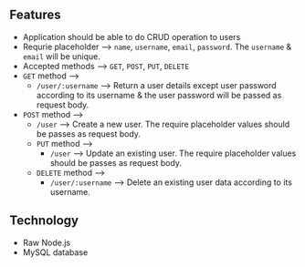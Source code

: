 ## Features

-   Application should be able to do CRUD operation to users
-   Requrie placeholder --> `name`, `username`, `email`, `password`. The `username` & `email` will be unique.
-   Accepted methods --> `GET`, `POST`, `PUT`, `DELETE`
-   `GET` method -->
    -   `/user/:username` --> Return a user details except user password according to its username & the user password will be passed as request body.
-   `POST` method -->
    -   `/user` --> Create a new user. The require placeholder values should be passes as request body.
    -   `PUT` method -->
        -   `/user` --> Update an existing user. The require placeholder values should be passes as request body.
    -   `DELETE` method -->
        -   `/user/:username` --> Delete an existing user data according to its username.

## Technology

-   Raw Node.js
-   MySQL database
